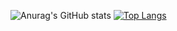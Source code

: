 ![Anurag's GitHub stats](https://github-readme-stats.vercel.app/api?username=ldy9155&show_icons=true&theme=radical)
[![Top Langs](https://github-readme-stats.vercel.app/api/top-langs/?username=anuraghazra)](https://github.com/anuraghazra/github-readme-stats)
